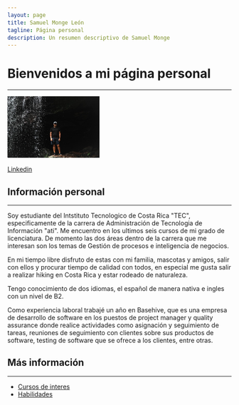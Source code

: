 ```yaml
---
layout: page
title: Samuel Monge León
tagline: Página personal
description: Un resumen descriptivo de Samuel Monge
---
```

# Bienvenidos a mi página personal
---
![FotoPersonal](FotoPersonal.png)

[Linkedin](https://www.linkedin.com/in/samuel-monge-1b5283267/)

## Información personal
---
Soy estudiante del Intstituto Tecnologico de Costa Rica "TEC", especificamente de la carrera de Administración de Tecnologia de Información "ati". Me encuentro en los ultimos seis cursos de mi grado de licenciatura. De momento las dos áreas dentro de la carrera que me interesan son los temas de Gestión de procesos e inteligencia de negocios.

En mi tiempo libre disfruto de estas con mi familia, mascotas y amigos, salir con ellos y procurar tiempo de calidad con todos, en especial me gusta salir a realizar hiking en Costa Rica y estar rodeado de naturaleza.

Tengo conocimiento de dos idiomas, el español de manera nativa e ingles con un nivel de B2.

Como experiencia laboral trabajé un año en Basehive, que es una empresa de desarrollo de software en los puestos de project manager y quality assurance donde realice actividades como asignación y seguimiento de tareas, reuniones de seguimiento con clientes sobre sus productos de software, testing de software que se ofrece a los clientes, entre otras.

## Más información
---
- [Cursos de interes](pages/courses.html)
- [Habilidades](pages/skills.html)
